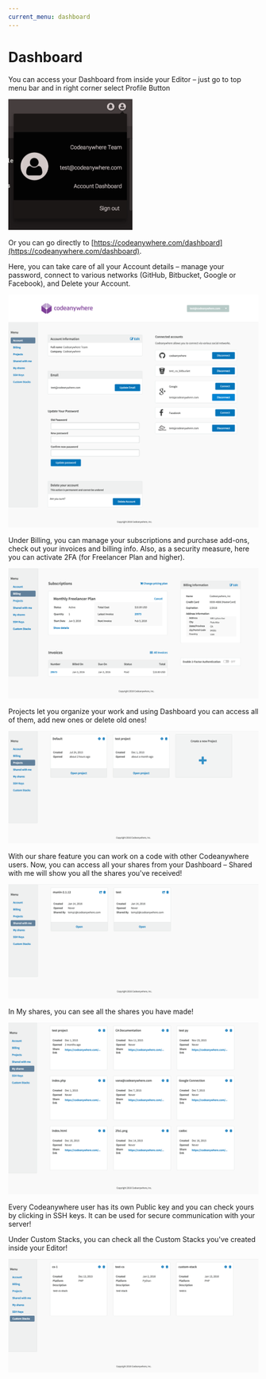 ```yaml
---
current_menu: dashboard
---
```


# Dashboard

You can access your Dashboard from inside your Editor – just go to top menu bar and in right corner select Profile Button 

<img src="images/dashboard-access.png" width="250" height="auto">


Or you can go directly to [https://codeanywhere.com/dashboard](https://codeanywhere.com/dashboard).


Here, you can take care of all your Account details – manage your password, connect to various networks (GitHub, Bitbucket, Google or Facebook), and Delete your Account. 
 
![account](images/dashboard-account.png "account")


Under Billing, you can manage your subscriptions and purchase add-ons, check out your invoices and billing info. Also, as a security measure, here you can activate 2FA (for Freelancer Plan and higher).
 
![billing](images/dashboard-billing.png "Dashboard")

Projects let you organize your work and using Dashboard you can access all of them, add new ones or delete old ones!
 
![project](images/dashboard-projectlist.png "project")

With our share feature you can work on a code with other Codeanywhere users. Now, you can access all your shares from your Dashboard – Shared with me will show you all the shares you've received!
 
![sharedwithme](images/dashboard-sharedwithme.png "sharedwithme")

In My shares, you can see all the shares you have made!

![myshares](images/dashboard-myshares.png "myshares")

Every Codeanywhere user has its own Public key and you can check yours by clicking in SSH keys. It can be used for secure communication with your server!


Under Custom Stacks, you can check all the Custom Stacks you've created inside your Editor!

![customst](images/dashboard-customst.png "customst")

